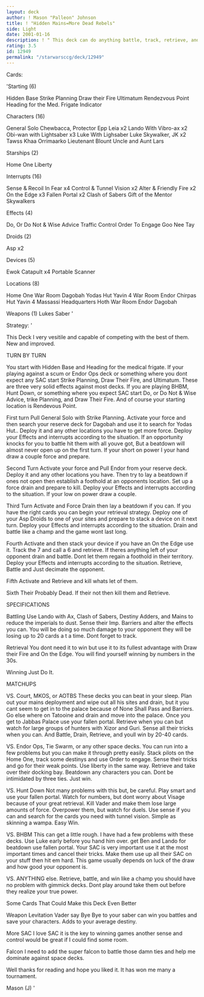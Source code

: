 ```yaml
---
layout: deck
author: ! Mason "Palleon" Johnson
title: ! "Hidden Mains=More Dead Rebels"
side: Light
date: 2001-01-16
description: ! " This deck can do anything battle, track, retrieve, and win"
rating: 3.5
id: 12949
permalink: "/starwarsccg/deck/12949"
---
```

Cards: 

'Starting (6)

Hidden Base
Strike Planning
Draw their Fire
Ultimatum
Rendezvous Point
Heading for the Med. Frigate
Indicator

Characters (16)

General Solo
Chewbacca, Protector
Epp Leia x2
Lando With Vibro-ax x2
Obi-wan with Lightsaber x3
Luke With Lighsaber
Luke Skywalker, JK x2
Tawss Khaa
Orrimaarko
Lieutenant Blount
Uncle and Aunt Lars

Starships (2)

Home One
Liberty

Interrupts (16)

Sense & Recoil In Fear x4
Control & Tunnel Vision x2
Alter & Friendly Fire x2
On the Edge x3
Fallen Portal x2
Clash of Sabers
Gift of the Mentor
Skywalkers

Effects (4)

Do, Or Do Not & Wise Advice
Traffic Control
Order To Engage
Goo Nee Tay

Droids (2)

Asp x2

Devices (5)

Ewok Catapult x4
Portable Scanner

Locations (8)

Home One War Room
Dagobah Yodas Hut
Yavin 4 War Room
Endor Chirpas Hut
Yavin 4 Massassi Headquarters
Hoth War Room
Endor
Dagobah

Weapons (1)
Lukes Saber '

Strategy: '

This Deck I very vesitile and capable of competing with the best of them.  New and improved.

TURN BY TURN

You start with Hidden Base and Heading for the medical frigate. If your playing against a scum or
Endor Ops deck or something where you dont expect any SAC start Strike Planning, Draw Their
Fire, and Ultimatum. These are three very solid effects against most decks. If you are playing
BHBM, Hunt Down, or something where you expect SAC start Do, or Do Not & Wise Advice,
trike Planning, and Draw Their Fire. And of course your starting location is Rendevous Point.

First turn Pull General Solo with Strike Planning. Activate your force and then search your
reserve deck for Dagobah and use it to search for Yodas Hut.. Deploy it and any other locations
you have to get more force. Deploy your Effects and interrupts according to the situation. If an
opportunity knocks for you to battle hit them with all youve got, But a beatdown will almost never
open up on the first turn. If your short on power I your hand draw a couple force and prepare.

Second Turn Activate your force and Pull Endor from your reserve deck. Deploy it and any other
locations you have. Then try to lay a beatdown if ones not open then establish a foothold at an
opponents location. Set up a force drain and prepare to kill. Deploy your Effects and interrupts
according to the situation. If your low on power draw a couple.

Third Turn Activate and Force Drain then lay a beatdown if you can. If you have the right cards
you can begin your retrieval strategy. Deploy one of your Asp Droids to one of your sites and
prepare to stack a device on it next turn. Deploy your Effects and interrupts according to the
situation. Drain and battle like a champ and the game wont last long.

Fourth Activate and then stack your device if you have an On the Edge use it. Track the 7 and
call a 6 and retrieve. If theres anything left of your opponent drain and battle. Dont let them
regain a foothold in their territory. Deploy your Effects and interrupts according to the situation.
Retrieve, Battle and Just decimate the opponent.

Fifth Activate and Retrieve and kill whats let of them.

Sixth Their Probably Dead. If their not then kill them and Retrieve.

SPECIFICATIONS

Battling Use Lando with Ax, Clash of Sabers, Destiny Adders, and Mains to reduce the imperials
to dust. Sense their Imp. Barriers and alter the effects you can. You will be doing so much
damage to your opponent they will be losing up to 20 cards a t a time. Dont forget to track.

Retrieval You dont need it to win but use it to its fullest advantage with Draw their Fire and On
the Edge. You will find yourself winning by numbers in the 30s.

Winning Just Do It.

MATCHUPS

VS. Court, MKOS, or AOTBS
These decks you can beat in your sleep.
Plan out your mains deployment and wipe out all his sites and drain, but it you cant seem to get
in to the palace because of None Shall Pass and Barriers. Go else where on Tatooine and drain
and move into the palace. Once you get to Jabbas Palace use your fallen portal. Retrieve when
you can but watch for large groups of hunters with Xizor and Guri. Sense all their tricks when you
can. And Battle, Drain, Retrieve, and youll win by 20-40 cards.

VS. Endor Ops, Tie Swarm, or any other space decks. You can run into a few problems but you
can make it through pretty easily. Stack pilots on the Home One, track some destinys and use
Order to engage. Sense their tricks and go for their weak points. Use liberty in the same way.
Retrieve and take over their docking bay. Beatdown any characters you can. Dont be
intimidated by three ties. Just win.

VS. Hunt Down
Not many problems with this but, be careful. Play smart and use your fallen portal. Watch for
numbers, but dont worry about Visage because of your great retrieval. Kill Vader and make
them lose large amounts of force. Overpower them, but watch for duels. Use sense if you can
and search for the cards you need with tunnel vision. Simple as skinning a wampa. Easy Win.

VS. BHBM
This can get a little rough. I have had a few problems with these decks. Use Luke early before
you hand him over. get Ben and Lando for beatdown use fallen portal. Your SAC is very
important use it at the most important times and cancel their tricks. Make them use up all their
SAC on your stuff then hit em hard. This game usually depends on luck of the draw and how
good your opponent is.

VS. ANYTHING else.
Retrieve, battle, and win like a champ you should have no problem with gimmick decks. Dont
play around take them out before they realize your true power.

Some Cards That Could Make this Deck Even Better

Weapon Levitation Vader say Bye Bye to your saber can win you battles and save your
characters. Adds to your average destiny.

More SAC I love SAC it is the key to winning games another sense and control would be great if
I could find some room.

Falcon I need to add the super falcon to battle those damn ties and help me dominate against
space decks.

Well thanks for reading and hope you liked it. It has won me many a tournament.

Mason (J)  '
